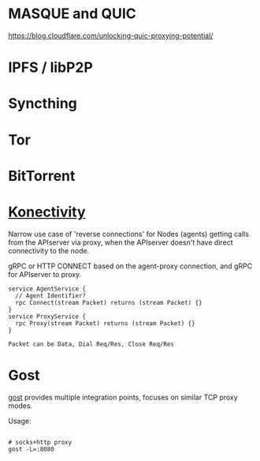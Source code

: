 
# MASQUE and QUIC

https://blog.cloudflare.com/unlocking-quic-proxying-potential/

# IPFS / libP2P


# Syncthing


# Tor


# BitTorrent

# [Konectivity](https://github.com/kubernetes-sigs/apiserver-network-proxy.git)

Narrow use case of 'reverse connections' for Nodes (agents) getting calls from the APIserver via proxy,
when the APIserver doesn't have direct connectivity to the node.

gRPC or HTTP CONNECT based on the agent-proxy connection, and gRPC for APIserver to proxy.

``` 
service AgentService {
  // Agent Identifier?
  rpc Connect(stream Packet) returns (stream Packet) {}
}
service ProxyService {
  rpc Proxy(stream Packet) returns (stream Packet) {}
}

Packet can be Data, Dial Req/Res, Close Req/Res
```



# Gost

[gost](https://github.com/ginuerzh/gost/blob/master/README_en.md) provides multiple
integration points, focuses on similar TCP proxy modes.


Usage:

```shell

# socks+http proxy
gost -L=:8080


```
